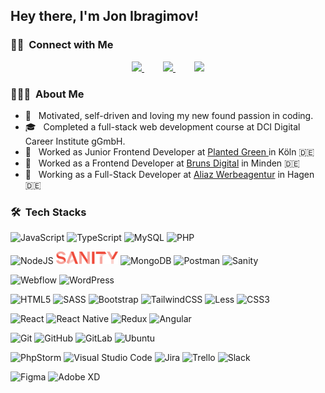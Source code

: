 <h2> Hey there, I'm Jon Ibragimov!</h2>
<h3> 🤝🏻 &nbsp;Connect with Me </h3>

<p align="center">
<a href="https://ibragimov.netlify.app/" target="_blank">
  <img src="https://img.shields.io/badge/Portfolio-DC4C51?style=for-the-badge&logo=Google-chrome&logoColor=white" />
</a>
  <a style="margin:30px; hover" href="mailto:rahmonjon2@yahoo.com" target="_blank">
  <img src="https://img.shields.io/badge/mail-green?style=for-the-badge&logo=icloud&logoColor=white"/>
</a>
<a href="https://www.linkedin.com/in/rahmonjon-john-ibragimov-b03635203/" target="_blank">
  <img src="https://img.shields.io/badge/LinkedIn-0077B5?style=for-the-badge&logo=linkedin&logoColor=white" />
</a>

</p>

<h3> 👨🏻‍💻 &nbsp;About Me </h3>

- 🧐 &nbsp; Motivated, self-driven and loving my new found passion in coding.
- 🎓 &nbsp; Completed a full-stack web development course at DCI Digital Career Institute gGmbH.
- 🌱 &nbsp; Worked as Junior Frontend Developer at <a href="https://www.planted.green/" target="_blank">Planted Green </a> in Köln 🇩🇪
- 🌱 &nbsp; Worked as a Frontend Developer at <a href="https://www.brunsdigital.de/" target="_blank">Bruns Digital</a> in Minden 🇩🇪
- 🌱 &nbsp; Working as a Full-Stack Developer at <a href="https://www.brunsdigital.de/" target="_blank">Aliaz Werbeagentur</a> in Hagen 🇩🇪

<h3> 🛠 &nbsp;Tech Stacks</h3>

![JavaScript](https://img.shields.io/badge/javascript-%23323330.svg?style=for-the-badge&logo=javascript&logoColor=%23F7DF1E)
![TypeScript](https://img.shields.io/badge/typescript-%23007ACC.svg?style=for-the-badge&logo=typescript&logoColor=white)
![MySQL](https://img.shields.io/badge/mysql-%234479A1.svg?style=for-the-badge&logo=mysql&logoColor=white)
![PHP](https://img.shields.io/badge/php-%23777BB4.svg?style=for-the-badge&logo=php&logoColor=white)

![NodeJS](https://img.shields.io/badge/node.js-6DA55F?style=for-the-badge&logo=node.js&logoColor=white)
  <img width src="./sanityy.png" height="20"/>
![MongoDB](https://img.shields.io/badge/MongoDB-%234ea94b.svg?style=for-the-badge&logo=mongodb&logoColor=white)
![Postman](https://img.shields.io/badge/postman-%23FF6C37.svg?style=for-the-badge&logo=postman&logoColor=white)
![Sanity](https://img.shields.io/badge/sanity-%23F03E2F.svg?style=for-the-badge&logo=sanity&logoColor=white)

![Webflow](https://img.shields.io/badge/webflow-%230080FF.svg?style=for-the-badge&logo=webflow&logoColor=white)
![WordPress](https://img.shields.io/badge/WordPress-%23117AC9.svg?style=for-the-badge&logo=wordpress&logoColor=white)

![HTML5](https://img.shields.io/badge/html5-%23E34F26.svg?style=for-the-badge&logo=html5&logoColor=white)
![SASS](https://img.shields.io/badge/SASS-hotpink.svg?style=for-the-badge&logo=SASS&logoColor=white)
![Bootstrap](https://img.shields.io/badge/bootstrap-%23563D7C.svg?style=for-the-badge&logo=bootstrap&logoColor=white)
![TailwindCSS](https://img.shields.io/badge/tailwindcss-%2338B2AC.svg?style=for-the-badge&logo=tailwind-css&logoColor=white)
![Less](https://img.shields.io/badge/less-%231D365D.svg?style=for-the-badge&logo=less&logoColor=white)
![CSS3](https://img.shields.io/badge/css3-%231572B6.svg?style=for-the-badge&logo=css3&logoColor=white)

![React](https://img.shields.io/badge/react-%2320232a.svg?style=for-the-badge&logo=react&logoColor=%2361DAFB)
![React Native](https://img.shields.io/badge/react_native-%2320232a.svg?style=for-the-badge&logo=react&logoColor=%2361DAFB)
![Redux](https://img.shields.io/badge/redux-%23593d88.svg?style=for-the-badge&logo=redux&logoColor=white)
![Angular](https://img.shields.io/badge/angular-%23DD0031.svg?style=for-the-badge&logo=angular&logoColor=white)

![Git](https://img.shields.io/badge/git-%23F05033.svg?style=for-the-badge&logo=git&logoColor=white)
![GitHub](https://img.shields.io/badge/github-%23121011.svg?style=for-the-badge&logo=github&logoColor=white)
![GitLab](https://img.shields.io/badge/gitlab-%23181717.svg?style=for-the-badge&logo=gitlab&logoColor=white)
![Ubuntu](https://img.shields.io/badge/ubuntu-%23E95420.svg?style=for-the-badge&logo=ubuntu&logoColor=white)

![PhpStorm](https://img.shields.io/badge/phpstorm-%230A0FFF.svg?style=for-the-badge&logo=phpstorm&logoColor=white)
![Visual Studio Code](https://img.shields.io/badge/Visual%20Studio%20Code-0078d7.svg?style=for-the-badge&logo=visual-studio-code&logoColor=white)
![Jira](https://img.shields.io/badge/jira-%230A0FFF.svg?style=for-the-badge&logo=jira&logoColor=white)
![Trello](https://img.shields.io/badge/Trello-%23026AA7.svg?style=for-the-badge&logo=Trello&logoColor=white)
![Slack](https://img.shields.io/badge/Slack-4A154B?style=for-the-badge&logo=slack&logoColor=white)

![Figma](https://img.shields.io/badge/figma-%23F24E1E.svg?style=for-the-badge&logo=figma&logoColor=white)
![Adobe XD](https://img.shields.io/badge/Adobe%20XD-470137?style=for-the-badge&logo=Adobe%20XD&logoColor=#FF61F6)




